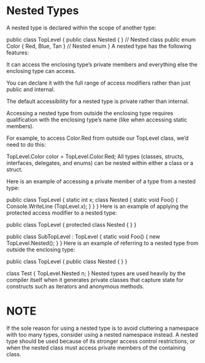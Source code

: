 # Nested Types
A nested type is declared within the scope of another type:

public class TopLevel
{
  public class Nested { }               // Nested class
  public enum Color { Red, Blue, Tan }  // Nested enum
}
A nested type has the following features:

It can access the enclosing type’s private members and everything else the enclosing type can access.

You can declare it with the full range of access modifiers rather than just public and internal.

The default accessibility for a nested type is private rather than internal.

Accessing a nested type from outside the enclosing type requires qualification with the enclosing type’s name (like when accessing static members).

For example, to access Color.Red from outside our TopLevel class, we’d need to do this:

TopLevel.Color color = TopLevel.Color.Red;
All types (classes, structs, interfaces, delegates, and enums) can be nested within either a class or a struct.

Here is an example of accessing a private member of a type from a nested type:

public class TopLevel
{
  static int x;
  class Nested
  {
    static void Foo() { Console.WriteLine (TopLevel.x); }
  }
}
Here is an example of applying the protected access modifier to a nested type:

public class TopLevel
{
  protected class Nested { }
}

public class SubTopLevel : TopLevel
{
  static void Foo() { new TopLevel.Nested(); }
}
Here is an example of referring to a nested type from outside the enclosing type:

public class TopLevel
{
  public class Nested { }
}

class Test
{
  TopLevel.Nested n;
}
Nested types are used heavily by the compiler itself when it generates private classes that capture state for constructs such as iterators and anonymous methods.

# NOTE
If the sole reason for using a nested type is to avoid cluttering a namespace with too many types, consider using a nested namespace instead. A nested type should be used because of its stronger access control restrictions, or when the nested class must access private members of the containing class.